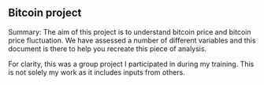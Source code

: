 ## Bitcoin project 

Summary: The aim of this project is to understand bitcoin price and bitcoin price fluctuation. We have assessed a number of different variables and this document is there to help you recreate this piece of analysis. 

For clarity, this was a group project I participated in during my training. This is not solely my work as it includes inputs from others.
